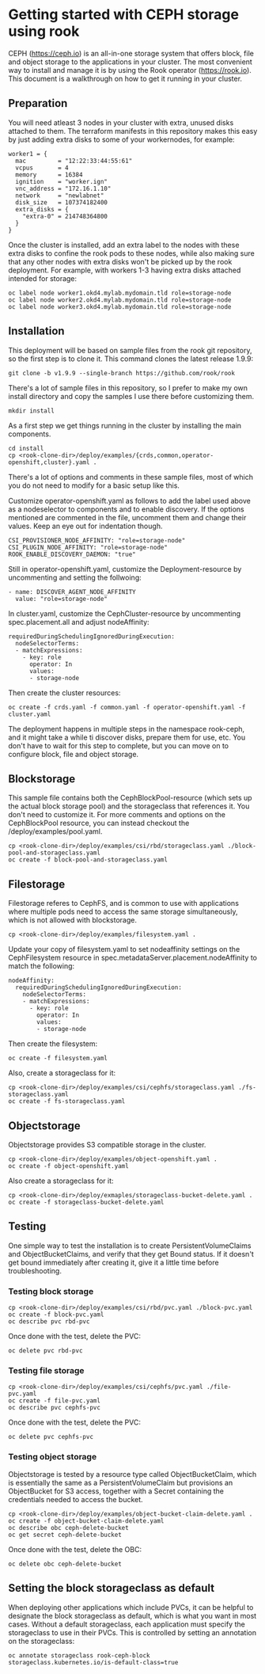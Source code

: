 # Getting started with CEPH storage using rook

CEPH (https://ceph.io) is an all-in-one storage system that offers block, file and object storage to the applications in your cluster.
The most convenient way to install and manage it is by using the Rook operator (https://rook.io). This document is a walkthrough on
how to get it running in your cluster.

## Preparation

You will need atleast 3 nodes in your cluster with extra, unused disks attached to them. The terraform manifests in this repository
makes this easy by just adding extra disks to some of your workernodes, for example:

    worker1 = {
      mac         = "12:22:33:44:55:61"
      vcpus       = 4
      memory      = 16384
      ignition    = "worker.ign"
      vnc_address = "172.16.1.10"
      network     = "newlabnet"
      disk_size   = 107374182400
      extra_disks = {
        "extra-0" = 214748364800
      }
    }

Once the cluster is installed, add an extra label to the nodes with these extra disks to confine the rook pods to these nodes, while
also making sure that any other nodes with extra disks won't be picked up by the rook deployment. For example, with workers 1-3 having
extra disks attached intended for storage:

    oc label node worker1.okd4.mylab.mydomain.tld role=storage-node
    oc label node worker2.okd4.mylab.mydomain.tld role=storage-node
    oc label node worker3.okd4.mylab.mydomain.tld role=storage-node

## Installation

This deployment will be based on sample files from the rook git repository, so the first step is to clone it. This command clones the
latest release 1.9.9:

    git clone -b v1.9.9 --single-branch https://github.com/rook/rook

There's a lot of sample files in this repository, so I prefer to make my own install directory and copy the samples I use there before
customizing them.

    mkdir install

As a first step we get things running in the cluster by installing the main components.

    cd install
    cp <rook-clone-dir>/deploy/examples/{crds,common,operator-openshift,cluster}.yaml .

There's a lot of options and comments in these sample files, most of which you do not need to modify for a basic setup like this.

Customize operator-openshift.yaml as follows to add the label used above as a nodeselector to components and to enable discovery.
If the options mentioned are commented in the file, uncomment them and change their values. Keep an eye out for indentation though.

    CSI_PROVISIONER_NODE_AFFINITY: "role=storage-node"
    CSI_PLUGIN_NODE_AFFINITY: "role=storage-node"
    ROOK_ENABLE_DISCOVERY_DAEMON: "true"

Still in operator-openshift.yaml, customize the Deployment-resource by uncommenting and setting the follwoing:

    - name: DISCOVER_AGENT_NODE_AFFINITY
      value: "role=storage-node"

In cluster.yaml, customize the CephCluster-resource by uncommenting spec.placement.all and adjust nodeAffinity:

    requiredDuringSchedulingIgnoredDuringExecution:
      nodeSelectorTerms:
      - matchExpressions:
        - key: role
          operator: In
          values:
          - storage-node

Then create the cluster resources:

    oc create -f crds.yaml -f common.yaml -f operator-openshift.yaml -f cluster.yaml

The deployment happens in multiple steps in the namespace rook-ceph, and it might take a while ti discover disks, prepare them for
use, etc. You don't have to wait for this step to complete, but you can move on to configure block, file and object storage.

## Blockstorage

This sample file contains both the CephBlockPool-resource (which sets up the actual block storage pool) and the storageclass
that references it. You don't need to customize it. For more comments and options on the CephBlockPool resource, you can instead
checkout the <rook-clone-dir>/deploy/examples/pool.yaml.

    cp <rook-clone-dir>/deploy/examples/csi/rbd/storageclass.yaml ./block-pool-and-storageclass.yaml
    oc create -f block-pool-and-storageclass.yaml

## Filestorage

Filestorage referes to CephFS, and is common to use with applications where multiple pods need to access the same storage
simultaneously, which is not allowed with blockstorage.

    cp <rook-clone-dir>/deploy/examples/filesystem.yaml .

Update your copy of filesystem.yaml to set nodeaffinity settings on the CephFilesystem resource in spec.metadataServer.placement.nodeAffinity
to match the following:

    nodeAffinity:
      requiredDuringSchedulingIgnoredDuringExecution:
        nodeSelectorTerms:
        - matchExpressions:
          - key: role
            operator: In
            values:
            - storage-node

Then create the filesystem:

    oc create -f filesystem.yaml

Also, create a storageclass for it:

    cp <rook-clone-dir>/deploy/examples/csi/cephfs/storageclass.yaml ./fs-storageclass.yaml
    oc create -f fs-storageclass.yaml

## Objectstorage

Objectstorage provides S3 compatible storage in the cluster.

    cp <rook-clone-dir>/deploy/examples/object-openshift.yaml .
    oc create -f object-openshift.yaml

Also create a storageclass for it:

    cp <rook-clone-dir>/deploy/exmaples/storageclass-bucket-delete.yaml .
    oc create -f storageclass-bucket-delete.yaml

## Testing

One simple way to test the installation is to create PersistentVolumeClaims and ObjectBucketClaims, and verify that they get Bound status.
If it doesn't get bound immediately after creating it, give it a little time before troubleshooting.

### Testing block storage

    cp <rook-clone-dir>/deploy/examples/csi/rbd/pvc.yaml ./block-pvc.yaml
    oc create -f block-pvc.yaml
    oc describe pvc rbd-pvc

Once done with the test, delete the PVC:

    oc delete pvc rbd-pvc

### Testing file storage

    cp <rook-clone-dir>/deploy/examples/csi/cephfs/pvc.yaml ./file-pvc.yaml
    oc create -f file-pvc.yaml
    oc describe pvc cephfs-pvc

Once done with the test, delete the PVC:

    oc delete pvc cephfs-pvc

### Testing object storage

Objectstorage is tested by a resource type called ObjectBucketClaim, which is essentially the same as a PersistentVolumeClaim but provisions
an ObjectBucket for S3 access, together with a Secret containing the credentials needed to access the bucket.

    cp <rook-clone-dir>/deploy/examples/object-bucket-claim-delete.yaml .
    oc create -f object-bucket-claim-delete.yaml
    oc describe obc ceph-delete-bucket
    oc get secret ceph-delete-bucket

Once done with the test, delete the OBC:

    oc delete obc ceph-delete-bucket

## Setting the block storageclass as default

When deploying other applications which include PVCs, it can be helpful to designate the block storageclass as default, which is what you
want in most cases. Without a default storageclass, each application must specify the storageclass to use in their PVCs. This is controlled
by setting an annotation on the storageclass:

    oc annotate storageclass rook-ceph-block storageclass.kubernetes.io/is-default-class=true

